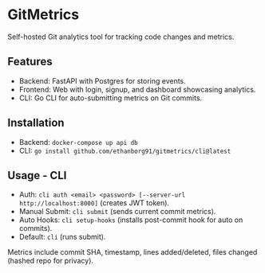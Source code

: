 # GitMetrics

Self-hosted Git analytics tool for tracking code changes and metrics.

## Features
- Backend: FastAPI with Postgres for storing events.
- Frontend: Web with login, signup, and dashboard showcasing analytics.
- CLI: Go CLI for auto-submitting metrics on Git commits.

## Installation
- Backend: `docker-compose up api db`
- CLI: `go install github.com/ethanborg91/gitmetrics/cli@latest`

## Usage - CLI
- Auth: `cli auth <email> <password> [--server-url http://localhost:8000]` (creates JWT token).
- Manual Submit: `cli submit` (sends current commit metrics).
- Auto Hooks: `cli setup-hooks` (installs post-commit hook for auto on commits).
- Default: `cli` (runs submit).

Metrics include commit SHA, timestamp, lines added/deleted, files changed (hashed repo for privacy).

